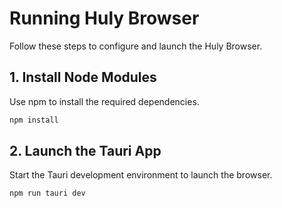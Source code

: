 # Running Huly Browser

Follow these steps to configure and launch the Huly Browser.

## 1. Install Node Modules

Use npm to install the required dependencies.

```bash
npm install
```

## 2. Launch the Tauri App

Start the Tauri development environment to launch the browser.

```bash
npm run tauri dev
```